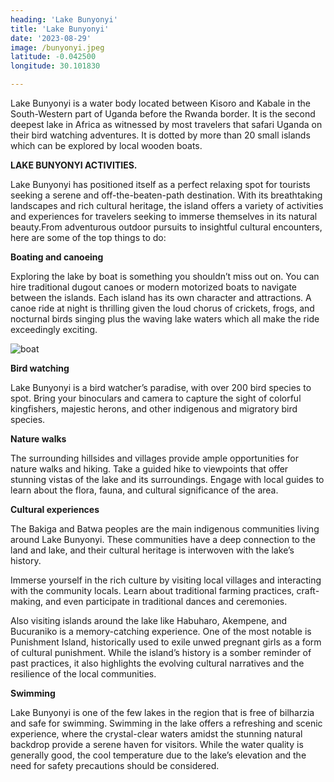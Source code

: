 ```yaml
---
heading: 'Lake Bunyonyi'
title: 'Lake Bunyonyi'
date: '2023-08-29'
image: /bunyonyi.jpeg
latitude: -0.042500
longitude: 30.101830

---
```


Lake Bunyonyi is a water body located between Kisoro and Kabale in the South-Western part of Uganda before the Rwanda border. It is the second deepest lake in Africa as witnessed by most travelers that safari Uganda on their bird watching adventures. It is dotted by more than 20 small islands which can be explored by local wooden boats.  

**LAKE BUNYONYI ACTIVITIES.**

Lake Bunyonyi has positioned itself as a perfect relaxing spot for tourists seeking a serene and off-the-beaten-path destination. With its breathtaking landscapes and rich cultural heritage, the island offers a variety of activities and experiences for travelers seeking to immerse themselves in its natural beauty.From adventurous outdoor pursuits to insightful cultural encounters, here are some of the top things to do:

**Boating and canoeing**

Exploring the lake by boat is something you shouldn’t miss out on. You can hire traditional dugout canoes or modern motorized boats to navigate between the islands. Each island has its own character and attractions.
A canoe ride at night is thrilling given the loud chorus of crickets, frogs, and nocturnal birds singing plus the waving lake waters which all make the ride exceedingly exciting.

![boat](/boat.jpeg)

**Bird watching**

Lake Bunyonyi is a bird watcher’s paradise, with over 200 bird species to spot. Bring your binoculars and camera to capture the sight of colorful kingfishers, majestic herons, and other indigenous and migratory bird species.

**Nature walks**

The surrounding hillsides and villages provide ample opportunities for nature walks and hiking. Take a guided hike to viewpoints that offer stunning vistas of the lake and its surroundings.
Engage with local guides to learn about the flora, fauna, and cultural significance of the area.

**Cultural experiences**

The Bakiga and Batwa peoples are the main indigenous communities living around Lake Bunyonyi. These communities have a deep connection to the land and lake, and their cultural heritage is interwoven with the lake’s history.

Immerse yourself in the rich culture by visiting local villages and interacting with the community locals. Learn about traditional farming practices, craft-making, and even participate in traditional dances and ceremonies.

Also visiting islands around the lake like Habuharo, Akempene, and Bucuraniko is a memory-catching experience. One of the most notable is Punishment Island, historically used to exile unwed pregnant girls as a form of cultural punishment. While the island’s history is a somber reminder of past practices, it also highlights the evolving cultural narratives and the resilience of the local communities.

**Swimming**

Lake Bunyonyi is one of the few lakes in the region that is free of bilharzia and safe for swimming.  Swimming in the lake offers a refreshing and scenic experience, where the crystal-clear waters amidst the stunning natural backdrop provide a serene haven for visitors.
While the water quality is generally good, the cool temperature due to the lake’s elevation and the need for safety precautions should be considered.
